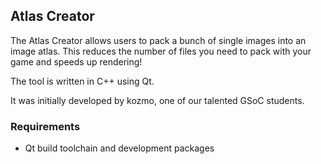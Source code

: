 Atlas Creator
-------------

The Atlas Creator allows users to pack a bunch of single images into an image atlas.
This reduces the number of files you need to pack with your game and speeds up rendering! 

The tool is written in C++ using Qt.

It was initially developed by kozmo, one of our talented GSoC students.

### Requirements

- Qt build toolchain and development packages
